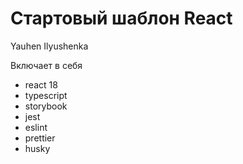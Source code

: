 # Стартовый шаблон React

Yauhen Ilyushenka



Включает в себя
- react 18
- typescript
- storybook
- jest
- eslint
- prettier
- husky
